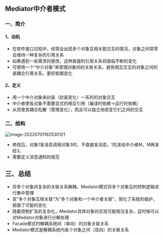 ## Mediator中介者模式

### 一、简介

#### 1、动机

- 在软件接口过程中，经常会出现多个对象互相关联交互的情况，对象之间常常会维持一种复杂的引用关系
- 如果遇到一些需求的更改，这种直接的引用关系将面临不断的变化
- 可使用一个“中介对象”来管理对象间的关联关系，避免相互交互的对象之间的紧耦合引用关系，更好抵御变化

#### 2、定义

- 用一个中介对象来封装（封装变化）一系列的对象交互
- 中介者使各对象不需要显式的相互引用（编译时依赖->运行时依赖）
- 从而使其耦合松散（管理变化），而且可以独立地改变它们之间的交互



### 二、结构

![image-20220701162530121](C:\Users\tjumc\AppData\Roaming\Typora\typora-user-images\image-20220701162530121.png)

- 修改后，对象1发消息调用对象3时，不直接发消息。1先发给中介者M，M再发给3。
- 需要定义消息通知的规范



## 三、总结

- 将多个对象间复杂的关联关系解耦，Mediator模式将多个对象见的控制逻辑进行集中管理
- 变”多个对象互相关联“为”多个对象和一个中介者关联“，简化了系统的维护，抵御了可能的变化
- 随着控制扩及的复杂化，Mediator具体对象的实现可能相当复杂，这时候可以对Mediator对象进行分解处理
- Facade模式时解耦系统间（单向）的对象关联关系
- Mediator模式是解耦系统内各个对象之间（双向）的关联关系